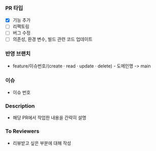 ### PR 타입
- [x] 기능 추가
- [ ] 리팩토링
- [ ] 버그 수정
- [ ] 의존성, 환경 변수, 빌드 관련 코드 업데이트
### 반영 브랜치
- feature/이슈번호/(create · read · update · delete) - 도메인명 -> main
### 이슈
- 이슈 번호
### Description
- 해당 PR에서 작업한 내용을 간략히 설명
### To Reviewers
- 리뷰받고 싶은 부분에 대해 작성